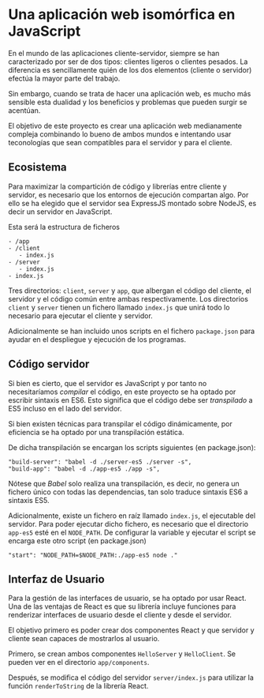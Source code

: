 # Una aplicación web isomórfica en JavaScript

En el mundo de las aplicaciones cliente-servidor, siempre se han caracterizado
por ser de dos tipos: clientes ligeros o clientes pesados. La diferencia es
sencillamente quién de los dos elementos (cliente o servidor) efectúa la mayor
parte del trabajo.

Sin embargo, cuando se trata de hacer una aplicación web, es mucho más sensible
esta dualidad y los beneficios y problemas que pueden surgir se acentúan.

El objetivo de este proyecto es crear una aplicación web medianamente compleja
combinando lo bueno de ambos mundos e intentando usar teconologías que sean
compatibles para el servidor y para el cliente.

## Ecosistema
Para maximizar la compartición de código y librerías entre cliente y servidor,
es necesario que los entornos de ejecución compartan algo. Por ello se ha
elegido que el servidor sea ExpressJS montado sobre NodeJS, es decir un servidor
en JavaScript.

Esta será la estructura de ficheros

```
- /app
- /client
   - index.js
- /server
   - index.js
- index.js
```

Tres directorios: `client`, `server` y `app`, que albergan el código del
cliente, el servidor y el código común entre ambas respectivamente. Los
directorios `client` y `server` tienen un fichero llamado `index.js` que unirá
todo lo necesario para ejecutar el cliente y servidor.

Adicionalmente se han incluido unos scripts en el fichero `package.json` para
ayudar en el despliegue y ejecución de los programas.

## Código servidor

Si bien es cierto, que el servidor es JavaScript y por tanto no necesitaríamos
*compilar* el código, en este proyecto se ha optado por escribir sintaxis en
ES6. Esto significa que el código debe ser *transpilado* a ES5 incluso en el
lado del servidor.

Si bien existen técnicas para transpilar el código dinámicamente, por eficiencia
se ha optado por una transpilación estática.

De dicha transpilación se encargan los scripts siguientes (en package.json):

```
"build-server": "babel -d ./server-es5 ./server -s",
"build-app": "babel -d ./app-es5 ./app -s",
```

Nótese que *Babel* solo realiza una transpilación, es decir, no genera un
fichero único con todas las dependencias, tan solo traduce sintaxis ES6 a
sintaxis ES5.

Adicionalmente, existe un fichero en raíz llamado `index.js`, el ejecutable del
servidor. Para poder ejecutar dicho fichero, es necesario que el directorio
`app-es5` esté en el `NODE_PATH`. De configurar la variable y ejecutar el script
se encarga este otro script (en package.json)

```
"start": "NODE_PATH=$NODE_PATH:./app-es5 node ."
```

## Interfaz de Usuario

Para la gestión de las interfaces de usuario, se ha optado por usar React. Una
de las ventajas de React es que su librería incluye funciones para renderizar
interfaces de usuario desde el cliente y desde el servidor.

El objetivo primero es poder crear dos componentes React y que servidor y
cliente sean capaces de mostrarlos al usuario.

Primero, se crean ambos componentes `HelloServer` y `HelloClient`. Se pueden ver
en el directorio `app/components`.

Después, se modifica el código del servidor `server/index.js` para utilizar la
función `renderToString` de la librería React.
